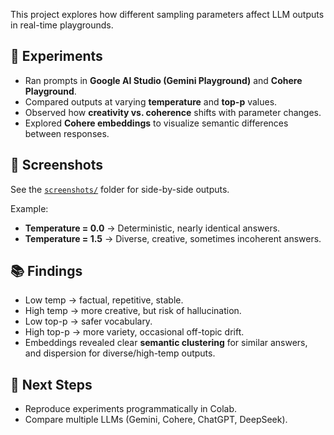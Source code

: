 This project explores how different sampling parameters affect LLM outputs in real-time playgrounds.

## 🔑 Experiments
- Ran prompts in **Google AI Studio (Gemini Playground)** and **Cohere Playground**.  
- Compared outputs at varying **temperature** and **top-p** values.  
- Observed how **creativity vs. coherence** shifts with parameter changes.  
- Explored **Cohere embeddings** to visualize semantic differences between responses.  

## 📸 Screenshots
See the [`screenshots/`](./screenshots) folder for side-by-side outputs.

Example:

- **Temperature = 0.0** → Deterministic, nearly identical answers.  
- **Temperature = 1.5** → Diverse, creative, sometimes incoherent answers.  

## 📚 Findings
- Low temp → factual, repetitive, stable.  
- High temp → more creative, but risk of hallucination.  
- Low top-p → safer vocabulary.  
- High top-p → more variety, occasional off-topic drift.  
- Embeddings revealed clear **semantic clustering** for similar answers, and dispersion for diverse/high-temp outputs.  

## 🚀 Next Steps
- Reproduce experiments programmatically in Colab.  
- Compare multiple LLMs (Gemini, Cohere, ChatGPT, DeepSeek).  
